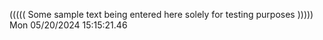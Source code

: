 ((((( Some sample text being entered here solely for testing purposes ))))) Mon 05/20/2024 15:15:21.46
